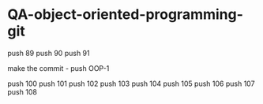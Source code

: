 # QA-object-oriented-programming-git

push 89
push 90
push 91

make the commit - push OOP-1

push 100
push 101
push 102
push 103
push 104 
push 105
push 106
push 107
push 108
